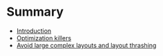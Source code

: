# Summary

* [Introduction](README.md)
* [Optimization killers](Optimization%20killers.md)
* [Avoid large complex layouts and layout thrashing](Avoid%20large%20complex%20layouts%20and%20layout%20thrashing.md)

